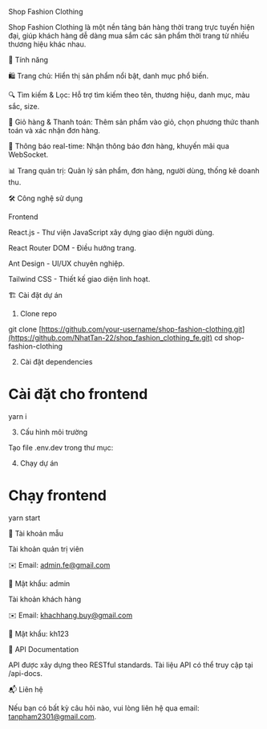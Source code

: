 Shop Fashion Clothing

Shop Fashion Clothing là một nền tảng bán hàng thời trang trực tuyến hiện đại, giúp khách hàng dễ dàng mua sắm các sản phẩm thời trang từ nhiều thương hiệu khác nhau.

🚀 Tính năng

🛍️ Trang chủ: Hiển thị sản phẩm nổi bật, danh mục phổ biến.

🔍 Tìm kiếm & Lọc: Hỗ trợ tìm kiếm theo tên, thương hiệu, danh mục, màu sắc, size.

🛒 Giỏ hàng & Thanh toán: Thêm sản phẩm vào giỏ, chọn phương thức thanh toán và xác nhận đơn hàng.

📢 Thông báo real-time: Nhận thông báo đơn hàng, khuyến mãi qua WebSocket.

📊 Trang quản trị: Quản lý sản phẩm, đơn hàng, người dùng, thống kê doanh thu.

🛠️ Công nghệ sử dụng

Frontend

React.js - Thư viện JavaScript xây dựng giao diện người dùng.

React Router DOM - Điều hướng trang.

Ant Design - UI/UX chuyên nghiệp.

Tailwind CSS - Thiết kế giao diện linh hoạt.

🏗️ Cài đặt dự án

1. Clone repo

git clone [https://github.com/your-username/shop-fashion-clothing.git](https://github.com/NhatTan-22/shop_fashion_clothing_fe.git)
cd shop-fashion-clothing

2. Cài đặt dependencies

# Cài đặt cho frontend
yarn i

3. Cấu hình môi trường

Tạo file .env.dev trong thư mục:

4. Chạy dự án
# Chạy frontend
yarn start

📄 Tài khoản mẫu

Tài khoản quản trị viên

✉️ Email: admin.fe@gmail.com

🔑 Mật khẩu: admin

Tài khoản khách hàng

✉️ Email: khachhang.buy@gmail.com

🔑 Mật khẩu: kh123

📄 API Documentation

API được xây dựng theo RESTful standards. Tài liệu API có thể truy cập tại /api-docs.

📬 Liên hệ

Nếu bạn có bất kỳ câu hỏi nào, vui lòng liên hệ qua email: tanpham2301@gmail.com.
